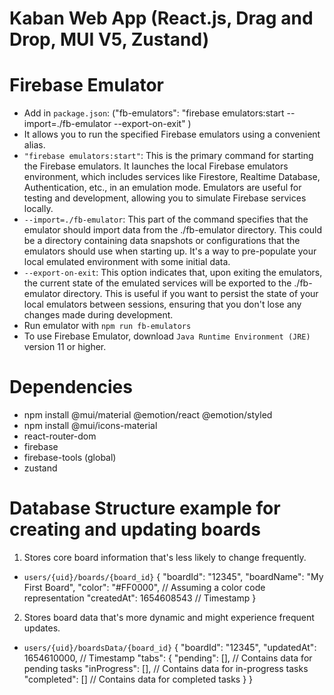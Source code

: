 # Kaban Web App (React.js, Drag and Drop, MUI V5, Zustand)

# Firebase Emulator

- Add in `package.json`: ("fb-emulators": "firebase emulators:start --import=./fb-emulator --export-on-exit"
  )
- It allows you to run the specified Firebase emulators using a convenient alias.
- `"firebase emulators:start"`: This is the primary command for starting the Firebase emulators. It launches the local Firebase emulators environment, which includes services like Firestore, Realtime Database, Authentication, etc., in an emulation mode. Emulators are useful for testing and development, allowing you to simulate Firebase services locally.
- `--import=./fb-emulator`: This part of the command specifies that the emulator should import data from the ./fb-emulator directory. This could be a directory containing data snapshots or configurations that the emulators should use when starting up. It's a way to pre-populate your local emulated environment with some initial data.
- `--export-on-exit`: This option indicates that, upon exiting the emulators, the current state of the emulated services will be exported to the ./fb-emulator directory. This is useful if you want to persist the state of your local emulators between sessions, ensuring that you don't lose any changes made during development.
- Run emulator with `npm run fb-emulators`
- To use Firebase Emulator, download `Java Runtime Environment (JRE)` version 11 or higher.

# Dependencies

- npm install @mui/material @emotion/react @emotion/styled
- npm install @mui/icons-material
- react-router-dom
- firebase
- firebase-tools (global)
- zustand

# Database Structure example for creating and updating boards

1. Stores core board information that's less likely to change frequently.

- `users/{uid}/boards/{board_id}`
  {
  "boardId": "12345",
  "boardName": "My First Board",
  "color": "#FF0000", // Assuming a color code representation
  "createdAt": 1654608543 // Timestamp
  }

2. Stores board data that's more dynamic and might experience frequent updates.

- `users/{uid}/boardsData/{board_id}`
  {
  "boardId": "12345",
  "updatedAt": 1654610000, // Timestamp
  "tabs": {
  "pending": [], // Contains data for pending tasks
  "inProgress": [], // Contains data for in-progress tasks
  "completed": [] // Contains data for completed tasks
  }
  }
